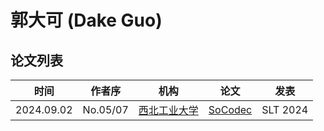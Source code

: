 # 郭大可 (Dake Guo)

## 论文列表

| 时间 | 作者序 | 机构 | 论文 | 发表 |
|:-:|:-:|---|---|---|
| 2024.09.02 | No.05/07 | [西北工业大学](../Institutions/CHN-NPU_西北工业大学.md) | [SoCodec](../Models/Speech_Neural_Codec/2024.09.02_SoCodec.md) | SLT 2024 |